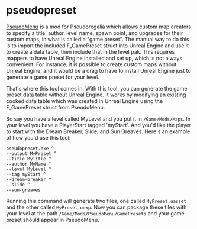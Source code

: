 # pseudopreset

[PseudoMenu](https://www.nexusmods.com/pseudoregalia/mods/36) is a mod for
Pseudoregalia which allows custom map creators to specify a title, author,
level name, spawn point, and upgrades for their custom maps, in what is called
a "game preset". The manual way to do this is to import the included
F_GamePreset struct into Unreal Engine and use it to create a data table, then
include that in the level pak. This requires mappers to have Unreal Engine
installed and set up, which is not always convenient. For instance, it is
possible to create custom maps without Unreal Engine, and it would be a drag to
have to install Unreal Engine just to generate a game preset for your level.

That's where this tool comes in. With this tool, you can generate the game
preset data table without Unreal Engine. It works by modifying an existing
cooked data table which was created in Unreal Engine using the F_GamePreset
struct from PseudoMenu.

So say you have a level called MyLevel and you put it in `/Game/Mods/Maps`. In
your level you have a PlayerStart tagged 'myStart'. And you'd like the player
to start with the Dream Breaker, Slide, and Sun Greaves. Here's an example of
how you'd use this tool:

```
pseudopreset.exe ^
--output MyPreset ^
--title MyTitle ^
--author MyName ^
--level MyLevel ^
--tag myStart ^
--dream-breaker ^
--slide ^
--sun-greaves
```

Running this command will generate two files, one called `MyPreset.uasset` and
the other called `MyPreset.uexp`. Now you can package these files with your
level at the path `/Game/Mods/PseudoMenu/GamePresets` and your game preset
should appear in PseudoMenu.
